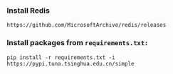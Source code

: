 ### Install Redis

```
https://github.com/MicrosoftArchive/redis/releases
```

### Install packages from `requirements.txt:`

```
pip install -r requirements.txt -i https://pypi.tuna.tsinghua.edu.cn/simple
```
